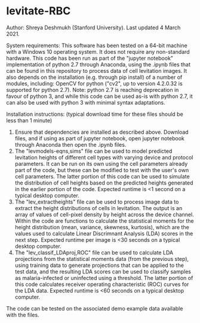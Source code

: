 # levitate-RBC

Author: Shreya Deshmukh (Stanford University).
Last updated 4 March 2021.

System requirements:
This software has been tested on a 64-bit machine with a Windows 10 operating system. It does not require any non-standard hardware.
This code has been run as part of the "jupyter notebook" implementation of python 2.7 through Anaconda, using the .ipynb files that can be found in this repository to process data of cell levitation images. It also depends on the installation (e.g. through pip install) of a number of modules, including: OpenCV for python ("cv2", up to version 4.2.0.32 is supported for python 2.7). 
Note: python 2.7 is reaching deprecation in favour of python 3, and while this code can be used as-is with python 2.7, it can also be used with python 3 with minimal syntax adaptations.

Installation instructions: (typical download time for these files should be less than 1 minute)
1. Ensure that dependencies are installed as described above. Download files, and if using as part of jupyter notebook, open jupyter notebook through Anaconda then open the .ipynb files.
2. The "levmodels-eqns,sims" file can be used to model predicted levitation heights of different cell types with varying device and protocol parameters. It can be run on its own using the cell parameters already part of the code, but these can be modified to test with the user's own cell parameters. The latter portion of this code can be used to simulate the distribution of cell heights based on the predicted heights generated in the earlier portion of the code. Expected runtime is <1 second on a typical desktop computer.
3. The "lev_extractheights" file can be used to process image data to extract the height distributions of cells in levitation. The output is an array of values of cell-pixel density by height across the device channel. Within the code are functions to calculate the statistical moments for the height distribution (mean, variance, skewness, kurtosis), which are the values used to calculate Linear Discrimnant Analysis (LDA) scores in the next step. Expected runtime per image is <30 seconds on a typical desktop computer.
4. The "lev_classif_LDAproj,ROC" file can be used to calculate LDA projections from the statistical moments data (from the previous step), using training data to generate projections that can be applied to the test data, and the resulting LDA scores can be used to classify samples as malaria-infected or uninfected using a threshold. The latter portion of this code calculates receiver operating characteristic (ROC) curves for the LDA data. Expected runtime is <60 seconds on a typical desktop computer.

The code can be tested on the associated demo example data available with the files. 
